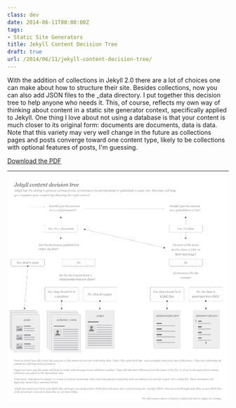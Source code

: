 ```yaml
---
class: dev
date: 2014-06-11T00:00:00Z
tags:
- Static Site Generators
title: Jekyll Content Decision Tree 
draft: true
url: /2014/06/11/jekyll-content-decision-tree/
---
```


With the addition of collections in Jekyll 2.0 there are a lot of choices one can make about how to structure their site. Besides collections, now you can also add JSON files to the _data directory. I put together this decision tree to help anyone who needs it. This, of course, reflects my own way of thinking about content in a static site generator context, specifically applied to Jekyll. One thing I love about not using a database is that your content is much closer to its original form: documents are documents, data is data. Note that this variety may very well change in the future as collections pages and posts converge toward one content type, likely to be collections with optional features of posts, I'm guessing.


[Download the PDF](/assets/files/jekyll-content-140611_v1.pdf)

---

![](/assets/img/jekyll-content-140611_v1.png)